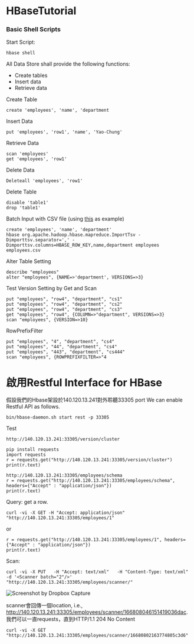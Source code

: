 # HBaseTutorial

### Basic Shell Scripts

Start Script:
```
hbase shell
```

All Data Store shall provide the following functions:
- Create tables
- Insert data
- Retrieve data

Create Table
```
create 'employees', 'name', 'department
```

Insert Data
```
put 'employees', 'row1', 'name', 'Yao-Chung'
```

Retrieve Data
```
scan 'employees'
get 'employees', 'row1'
```

Delete Data
```
Deleteall 'employees', 'row1'
```

Delete Table
```
disable 'table1'
drop 'table1'
```

Batch Input with CSV file (using [this](https://www.dropbox.com/s/p0oylcw2kontdip/employees.csv?dl=0) as example)
```
create 'employees', 'name', 'department'
hbase org.apache.hadoop.hbase.mapreduce.ImportTsv -Dimporttsv.separator=',' -Dimporttsv.columns=HBASE_ROW_KEY,name,department employees employees.csv
```

Alter Table Setting
```
describe "employees"
alter "employees", {NAME=>'department', VERSIONS=>3}
```
Test Version Setting by Get and Scan
```
put "employees", "row4", "department", "cs1"
put "employees", "row4", "department", "cs2"
put "employees", "row4", "department", "cs3"
get "employees", "row4", {COLUMN=>"department", VERSIONS=>3}
scan "employees", {VERSION=>10}
```

RowPrefixFilter
```
put "employees", "4", "department", "cs4"
put "employees", "44", "department", "cs4"
put "employees", "443", "department", "cs444"
scan "employees", {ROWPREFIXFILTER=>"4
```


# 啟用Restful Interface for HBase 
假設我們的Hbase架設於140.120.13.241對外聆聽33305 port
We can enable Restful API as follows.
```
bin/hbase-daemon.sh start rest -p 33305
```
Test 
```
http://140.120.13.241:33305/version/cluster

pip install requests
import requests
r = requests.get("http://140.120.13.241:33305/version/cluster")
print(r.text)
```

```
http://140.120.13.241:33305/employees/schema
r = requests.get("http://140.120.13.241:33305/employees/schema", headers={"Accept" : "application/json"})
print(r.text)
```



Query: get a row.
```
curl -vi -X GET -H "Accept: application/json"  "http://140.120.13.241:33305/employees/1"
```
or
```
r = requests.get("http://140.120.13.241:33305/employees/1", headers={"Accept" : "application/json"})
print(r.text)
```

Scan:
```
curl -vi -X PUT   -H "Accept: text/xml"   -H "Content-Type: text/xml"   -d '<Scanner batch="2"/>'   "http://140.120.13.241:33305/employees/scanner/"
```
![Screenshot by Dropbox Capture](https://user-images.githubusercontent.com/23067569/201081327-4866826e-dba0-43c8-af74-22b49f802a79.png)

scanner會回傳一個location, i.e., http://140.120.13.241:33305/employees/scanner/166808046151419036dac. 我們可以一直requests，直到HTTP/1.1 204 No Content

```
curl -vi -X GET "http://140.120.13.241:33305/employees/scanner/16680802163774805c3d6"
```


